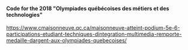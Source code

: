 #### Code for the 2018 "Olympiades québécoises des métiers et des technologies"

https://www.cmaisonneuve.qc.ca/maisonneuve-atteint-podium-5e-6-participations-etudiant-techniques-dintegration-multimedia-remporte-medaille-dargent-aux-olympiades-quebecoises/

